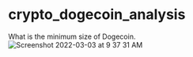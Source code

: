 # crypto_dogecoin_analysis
What is the minimum size of Dogecoin.
![Screenshot 2022-03-03 at 9 37 31 AM](https://user-images.githubusercontent.com/100821099/156494486-03d67a1c-9513-4616-95e5-3f8fe3b96436.png)
